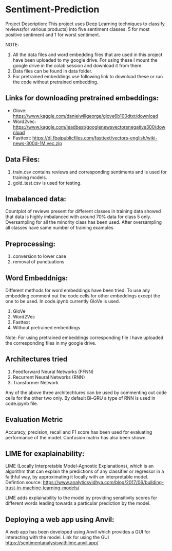 # Sentiment-Prediction

Project Description:
This project uses Deep Learning techniques to classify reviews(for various products) into five sentiment classes. 5 for most positive sentiment and 1 for worst sentiment.

NOTE: 
1. All the data files and word embedding files that are used in this project have been uploaded to my google drive. For using these I mount the google drive in the colab 
session and download it from there. 
2. Data files can be found in data folder.
3. For pretrained embeddings use following link to download these or run the code without pretrained embedding.

## Links for downloading pretrained embeddings:

* Glove:	https://www.kaggle.com/danielwillgeorge/glove6b100dtxt/download	  	
* Word2vec: 	https://www.kaggle.com/leadbest/googlenewsvectorsnegative300/download
* Fasttext: 	https://dl.fbaipublicfiles.com/fasttext/vectors-english/wiki-news-300d-1M.vec.zip

## Data Files:
1. train.csv contains reviews and corresponding sentiments and is used for training models.
2. gold_test.csv is used for testing.

## Imabalanced data:
Countplot of reviews present for different classes in training data showed that data is highly imbalanced with around 70% data for class 5 only. Oversampling for all the minority 
class has been used. After oversampling all classes have same number of training examples

## Preprocessing:
1. conversion to lower case 
2. removal of punctuations

## Word Embeddnigs: 
Different methods for word embeddings have been tried. To use any embedding comment out the code cells for other embeddings except the one to be used. In code.ipynb currently 
GloVe is used.
1. GloVe
2. Word2Vec
3. Fasttext
4. Without pretrained embeddings

Note: For using pretrained embeddings corresponding file I have uploaded the corresponding files in my google drive.

## Architectures tried
1. Feedforward Neural Networks (FFNN)
2. Recurrent Neural Networks (RNN)
3. Transformer Network

Any of the above three architechtures can be used by commenting out code cells for the other two only. By default Bi-GRU a type of RNN is used in code.ipynb file.

## Evaluation Metric
Accuracy, precision, recall and F1 score has been used for evaluating performance of the model. 
Confusion matrix has also been shown.

## LIME for exaplainability:
LIME (Locally Interpretable Model-Agnostic Explanations), which is an algorithm that can explain the predictions of any classifier or regressor in a faithful way, by 
approximating it locally with an interpretable model.
Defintion source: https://www.analyticsvidhya.com/blog/2017/06/building-trust-in-machine-learning-models/

LIME adds explainability to the model by providing sensitivity scores for different words leading towards a particular prediction by the model.

## Deploying a web app using Anvil:
A web app has been developed using Anvil which provides a GUI for interacting with the model. 
Link for using the GUI https://sentimentanalysiswithlime.anvil.app/

